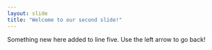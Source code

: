 ```yaml
---
layout: slide
title: "Welcome to our second slide!"
---
```

Something new here added to line five.
Use the left arrow to go back!
